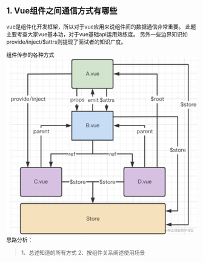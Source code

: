## 1. Vue组件之间通信方式有哪些
vue是组件化开发框架，所以对于vue应用来说组件间的数据通信非常重要。 此题主要考查大家vue基本功，对于vue基础api运用熟练度。 另外一些边界知识如provide/inject/$attrs则提现了面试者的知识广度。

组件传参的各种方式
![image](./imgs/%E7%BB%84%E4%BB%B6%E4%BC%A0%E5%8F%82.png)
思路分析：
> 1、总述知道的所有方式
> 2、按组件关系阐述使用场景